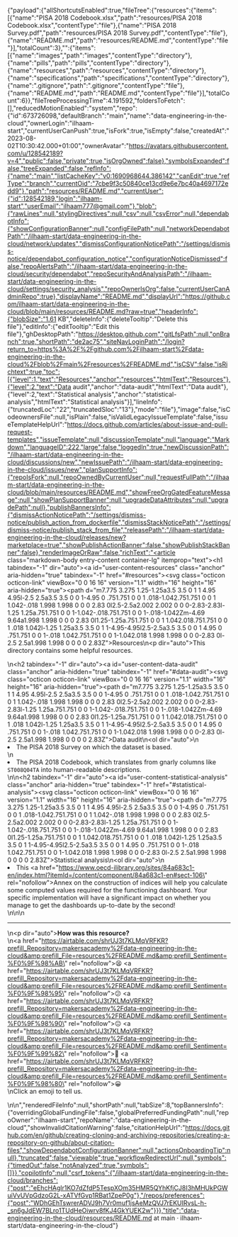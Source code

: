 {"payload":{"allShortcutsEnabled":true,"fileTree":{"resources":{"items":[{"name":"PISA 2018 Codebook.xlsx","path":"resources/PISA 2018 Codebook.xlsx","contentType":"file"},{"name":"PISA 2018 Survey.pdf","path":"resources/PISA 2018 Survey.pdf","contentType":"file"},{"name":"README.md","path":"resources/README.md","contentType":"file"}],"totalCount":3},"":{"items":[{"name":"images","path":"images","contentType":"directory"},{"name":"pills","path":"pills","contentType":"directory"},{"name":"resources","path":"resources","contentType":"directory"},{"name":"specifications","path":"specifications","contentType":"directory"},{"name":".gitignore","path":".gitignore","contentType":"file"},{"name":"README.md","path":"README.md","contentType":"file"}],"totalCount":6}},"fileTreeProcessingTime":4.191592,"foldersToFetch":[],"reducedMotionEnabled":"system","repo":{"id":673726098,"defaultBranch":"main","name":"data-engineering-in-the-cloud","ownerLogin":"ilhaam-start","currentUserCanPush":true,"isFork":true,"isEmpty":false,"createdAt":"2023-08-02T10:30:42.000+01:00","ownerAvatar":"https://avatars.githubusercontent.com/u/128542189?v=4","public":false,"private":true,"isOrgOwned":false},"symbolsExpanded":false,"treeExpanded":false,"refInfo":{"name":"main","listCacheKey":"v0:1690968644.386142","canEdit":true,"refType":"branch","currentOid":"7cbe9f3c50840ce13cd9e6e7bc40a4697172edd9"},"path":"resources/README.md","currentUser":{"id":128542189,"login":"ilhaam-start","userEmail":"ilhaam777@gmail.com"},"blob":{"rawLines":null,"stylingDirectives":null,"csv":null,"csvError":null,"dependabotInfo":{"showConfigurationBanner":null,"configFilePath":null,"networkDependabotPath":"/ilhaam-start/data-engineering-in-the-cloud/network/updates","dismissConfigurationNoticePath":"/settings/dismiss-notice/dependabot_configuration_notice","configurationNoticeDismissed":false,"repoAlertsPath":"/ilhaam-start/data-engineering-in-the-cloud/security/dependabot","repoSecurityAndAnalysisPath":"/ilhaam-start/data-engineering-in-the-cloud/settings/security_analysis","repoOwnerIsOrg":false,"currentUserCanAdminRepo":true},"displayName":"README.md","displayUrl":"https://github.com/ilhaam-start/data-engineering-in-the-cloud/blob/main/resources/README.md?raw=true","headerInfo":{"blobSize":"1.61 KB","deleteInfo":{"deleteTooltip":"Delete this file"},"editInfo":{"editTooltip":"Edit this file"},"ghDesktopPath":"https://desktop.github.com","gitLfsPath":null,"onBranch":true,"shortPath":"de2ac75","siteNavLoginPath":"/login?return_to=https%3A%2F%2Fgithub.com%2Filhaam-start%2Fdata-engineering-in-the-cloud%2Fblob%2Fmain%2Fresources%2FREADME.md","isCSV":false,"isRichtext":true,"toc":[{"level":1,"text":"Resources","anchor":"resources","htmlText":"Resources"},{"level":2,"text":"Data audit","anchor":"data-audit","htmlText":"Data audit"},{"level":2,"text":"Statistical analysis","anchor":"statistical-analysis","htmlText":"Statistical analysis"}],"lineInfo":{"truncatedLoc":"22","truncatedSloc":"13"},"mode":"file"},"image":false,"isCodeownersFile":null,"isPlain":false,"isValidLegacyIssueTemplate":false,"issueTemplateHelpUrl":"https://docs.github.com/articles/about-issue-and-pull-request-templates","issueTemplate":null,"discussionTemplate":null,"language":"Markdown","languageID":222,"large":false,"loggedIn":true,"newDiscussionPath":"/ilhaam-start/data-engineering-in-the-cloud/discussions/new","newIssuePath":"/ilhaam-start/data-engineering-in-the-cloud/issues/new","planSupportInfo":{"repoIsFork":null,"repoOwnedByCurrentUser":null,"requestFullPath":"/ilhaam-start/data-engineering-in-the-cloud/blob/main/resources/README.md","showFreeOrgGatedFeatureMessage":null,"showPlanSupportBanner":null,"upgradeDataAttributes":null,"upgradePath":null},"publishBannersInfo":{"dismissActionNoticePath":"/settings/dismiss-notice/publish_action_from_dockerfile","dismissStackNoticePath":"/settings/dismiss-notice/publish_stack_from_file","releasePath":"/ilhaam-start/data-engineering-in-the-cloud/releases/new?marketplace=true","showPublishActionBanner":false,"showPublishStackBanner":false},"renderImageOrRaw":false,"richText":"<article class=\"markdown-body entry-content container-lg\" itemprop=\"text\"><h1 tabindex=\"-1\" dir=\"auto\"><a id=\"user-content-resources\" class=\"anchor\" aria-hidden=\"true\" tabindex=\"-1\" href=\"#resources\"><svg class=\"octicon octicon-link\" viewBox=\"0 0 16 16\" version=\"1.1\" width=\"16\" height=\"16\" aria-hidden=\"true\"><path d=\"m7.775 3.275 1.25-1.25a3.5 3.5 0 1 1 4.95 4.95l-2.5 2.5a3.5 3.5 0 0 1-4.95 0 .751.751 0 0 1 .018-1.042.751.751 0 0 1 1.042-.018 1.998 1.998 0 0 0 2.83 0l2.5-2.5a2.002 2.002 0 0 0-2.83-2.83l-1.25 1.25a.751.751 0 0 1-1.042-.018.751.751 0 0 1-.018-1.042Zm-4.69 9.64a1.998 1.998 0 0 0 2.83 0l1.25-1.25a.751.751 0 0 1 1.042.018.751.751 0 0 1 .018 1.042l-1.25 1.25a3.5 3.5 0 1 1-4.95-4.95l2.5-2.5a3.5 3.5 0 0 1 4.95 0 .751.751 0 0 1-.018 1.042.751.751 0 0 1-1.042.018 1.998 1.998 0 0 0-2.83 0l-2.5 2.5a1.998 1.998 0 0 0 0 2.83Z\"></path></svg></a>Resources</h1>\n<p dir=\"auto\">This directory contains some helpful resources.</p>\n<h2 tabindex=\"-1\" dir=\"auto\"><a id=\"user-content-data-audit\" class=\"anchor\" aria-hidden=\"true\" tabindex=\"-1\" href=\"#data-audit\"><svg class=\"octicon octicon-link\" viewBox=\"0 0 16 16\" version=\"1.1\" width=\"16\" height=\"16\" aria-hidden=\"true\"><path d=\"m7.775 3.275 1.25-1.25a3.5 3.5 0 1 1 4.95 4.95l-2.5 2.5a3.5 3.5 0 0 1-4.95 0 .751.751 0 0 1 .018-1.042.751.751 0 0 1 1.042-.018 1.998 1.998 0 0 0 2.83 0l2.5-2.5a2.002 2.002 0 0 0-2.83-2.83l-1.25 1.25a.751.751 0 0 1-1.042-.018.751.751 0 0 1-.018-1.042Zm-4.69 9.64a1.998 1.998 0 0 0 2.83 0l1.25-1.25a.751.751 0 0 1 1.042.018.751.751 0 0 1 .018 1.042l-1.25 1.25a3.5 3.5 0 1 1-4.95-4.95l2.5-2.5a3.5 3.5 0 0 1 4.95 0 .751.751 0 0 1-.018 1.042.751.751 0 0 1-1.042.018 1.998 1.998 0 0 0-2.83 0l-2.5 2.5a1.998 1.998 0 0 0 0 2.83Z\"></path></svg></a>Data audit</h2>\n<ol dir=\"auto\">\n<li>The PISA 2018 Survey on which the dataset is based.</li>\n<li>The PISA 2018 Codebook, which translates from gnarly columns like <code>ST008Q04TA</code> into human-readable descriptions.</li>\n</ol>\n<h2 tabindex=\"-1\" dir=\"auto\"><a id=\"user-content-statistical-analysis\" class=\"anchor\" aria-hidden=\"true\" tabindex=\"-1\" href=\"#statistical-analysis\"><svg class=\"octicon octicon-link\" viewBox=\"0 0 16 16\" version=\"1.1\" width=\"16\" height=\"16\" aria-hidden=\"true\"><path d=\"m7.775 3.275 1.25-1.25a3.5 3.5 0 1 1 4.95 4.95l-2.5 2.5a3.5 3.5 0 0 1-4.95 0 .751.751 0 0 1 .018-1.042.751.751 0 0 1 1.042-.018 1.998 1.998 0 0 0 2.83 0l2.5-2.5a2.002 2.002 0 0 0-2.83-2.83l-1.25 1.25a.751.751 0 0 1-1.042-.018.751.751 0 0 1-.018-1.042Zm-4.69 9.64a1.998 1.998 0 0 0 2.83 0l1.25-1.25a.751.751 0 0 1 1.042.018.751.751 0 0 1 .018 1.042l-1.25 1.25a3.5 3.5 0 1 1-4.95-4.95l2.5-2.5a3.5 3.5 0 0 1 4.95 0 .751.751 0 0 1-.018 1.042.751.751 0 0 1-1.042.018 1.998 1.998 0 0 0-2.83 0l-2.5 2.5a1.998 1.998 0 0 0 0 2.83Z\"></path></svg></a>Statistical analysis</h2>\n<ol dir=\"auto\">\n<li>This <a href=\"https://www.oecd-ilibrary.org/sites/84a683c1-en/index.html?itemId=/content/component/84a683c1-en#sect-106\" rel=\"nofollow\">Annex on the construction of indices</a> will help you calculate some computed values required for the functioning dashboard. Your specific implementation will have a significant impact on whether you manage to get the dashboards up-to-date by the second!</li>\n</ol>\n\n<hr>\n<p dir=\"auto\"><strong>How was this resource?</strong><br>\n<a href=\"https://airtable.com/shrUJ3t7KLMqVRFKR?prefill_Repository=makersacademy%2Fdata-engineering-in-the-cloud&amp;prefill_File=resources%2FREADME.md&amp;prefill_Sentiment=%F0%9F%98%AB\" rel=\"nofollow\">😫</a> <a href=\"https://airtable.com/shrUJ3t7KLMqVRFKR?prefill_Repository=makersacademy%2Fdata-engineering-in-the-cloud&amp;prefill_File=resources%2FREADME.md&amp;prefill_Sentiment=%F0%9F%98%95\" rel=\"nofollow\">😕</a> <a href=\"https://airtable.com/shrUJ3t7KLMqVRFKR?prefill_Repository=makersacademy%2Fdata-engineering-in-the-cloud&amp;prefill_File=resources%2FREADME.md&amp;prefill_Sentiment=%F0%9F%98%90\" rel=\"nofollow\">😐</a> <a href=\"https://airtable.com/shrUJ3t7KLMqVRFKR?prefill_Repository=makersacademy%2Fdata-engineering-in-the-cloud&amp;prefill_File=resources%2FREADME.md&amp;prefill_Sentiment=%F0%9F%99%82\" rel=\"nofollow\">🙂</a> <a href=\"https://airtable.com/shrUJ3t7KLMqVRFKR?prefill_Repository=makersacademy%2Fdata-engineering-in-the-cloud&amp;prefill_File=resources%2FREADME.md&amp;prefill_Sentiment=%F0%9F%98%80\" rel=\"nofollow\">😀</a><br>\nClick an emoji to tell us.</p>\n\n</article>","renderedFileInfo":null,"shortPath":null,"tabSize":8,"topBannersInfo":{"overridingGlobalFundingFile":false,"globalPreferredFundingPath":null,"repoOwner":"ilhaam-start","repoName":"data-engineering-in-the-cloud","showInvalidCitationWarning":false,"citationHelpUrl":"https://docs.github.com/en/github/creating-cloning-and-archiving-repositories/creating-a-repository-on-github/about-citation-files","showDependabotConfigurationBanner":null,"actionsOnboardingTip":null},"truncated":false,"viewable":true,"workflowRedirectUrl":null,"symbols":{"timedOut":false,"notAnalyzed":true,"symbols":[]}},"copilotInfo":null,"csrf_tokens":{"/ilhaam-start/data-engineering-in-the-cloud/branches":{"post":"eEhcHAglr1KO7dZfdP5TespXOm35HMR5QYhKfjCJ8I3hMHUkPGWuiVvUVpGdzoG2L-xATVfGvp1RBat1ZpeP0g"},"/repos/preferences":{"post":"WDhGEhTswrerADVJ9h7Vr0muf1jsAeMzQVJ7rEKUIRvsL-h-_sn6gJdEW7BLro1TUdHeOiwrv8fKJ4GkYUEK2w"}}},"title":"data-engineering-in-the-cloud/resources/README.md at main · ilhaam-start/data-engineering-in-the-cloud"}